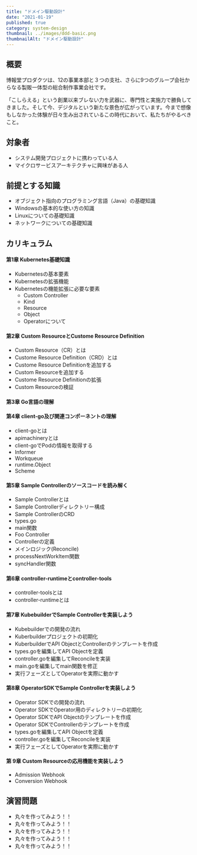 ```yaml
---
title: "ドメイン駆動設計"
date: "2021-01-19"
published: true
category: system-design
thumbnail: ../images/ddd-basic.png
thumbnailAlt: "ドメイン駆動設計"
---
```


## 概要

博報堂プロダクツは、12の事業本部と３つの支社、さらに9つのグループ会社からなる製販一体型の総合制作事業会社です。

「こしらえる」という創業以来ブレない力を武器に、専門性と実施力で勝負してきました。そして今、デジタルという新たな景色が広がっています。今まで想像もしなかった体験が日々生み出されているこの時代において、私たちがやるべきこと。

## 対象者

- システム開発プロジェクトに携わっている人
- マイクロサービスアーキテクチャに興味がある人

## 前提とする知識

- オブジェクト指向のプログラミング言語（Java）の基礎知識
- Windowsの基本的な使い方の知識
- Linuxについての基礎知識
- ネットワークについての基礎知識

## カリキュラム

#### 第1章 Kubernetes基礎知識

- Kubernetesの基本要素
- Kubernetesの拡張機能
- Kubernetesの機能拡張に必要な要素
  - Custom Controller
  - Kind
  - Resource
  - Object
  - Operatorについて

#### 第2章 Custom ResourceとCustome Resource Definition

- Custom Resource（CR）とは
- Custome Resource Definition（CRD）とは
- Custome Resource Definitionを追加する
- Custom Resourceを追加する
- Custome Resource Definitionの拡張
- Custom Resourceの検証

#### 第3章 Go言語の理解

#### 第4章 client-go及び関連コンポーネントの理解

- client-goとは
- apimachineryとは
- client-goでPodの情報を取得する
- Informer
- Workqueue 
- runtime.Object
- Scheme 

#### 第5章 Sample Controllerのソースコードを読み解く

- Sample Controllerとは
- Sample Controllerディレクトリー構成 
- Sample ControllerのCRD
- types.go
- main関数
- Foo Controller 
- Controllerの定義 
- メインロジック(Reconcile) 
- processNextWorkItem関数 
- syncHandler関数 

#### 第6章 controller-runtimeとcontroller-tools

- controller-toolsとは
- controller-runtimeとは

#### 第7章 KubebuilderでSample Controllerを実装しよう

- Kubebuilderでの開発の流れ
- Kuberbuilderプロジェクトの初期化
- KuberbuilderでAPI ObjectとControllerのテンプレートを作成 
- types.goを編集してAPI Objectを定義
- controller.goを編集してReconcileを実装
- main.goを編集してmain関数を修正
- 実行フェーズとしてOperatorを実際に動かす

#### 第8章 OperatorSDKでSample Controllerを実装しよう

- Operator SDKでの開発の流れ
- Operator SDKでOperator用のディレクトリーの初期化 
- Operator SDKでAPI Objectのテンプレートを作成 
- Operator SDKでControllerのテンプレートを作成 
- types.goを編集してAPI Objectを定義
- controller.goを編集してReconcileを実装
- 実行フェーズとしてOperatorを実際に動かす 

#### 第 9章 Custom Resourceの応用機能を実装しよう

- Admission Webhook
- Conversion Webhook

## 演習問題

- 丸々を作ってみよう！！
- 丸々を作ってみよう！！
- 丸々を作ってみよう！！
- 丸々を作ってみよう！！
- 丸々を作ってみよう！！